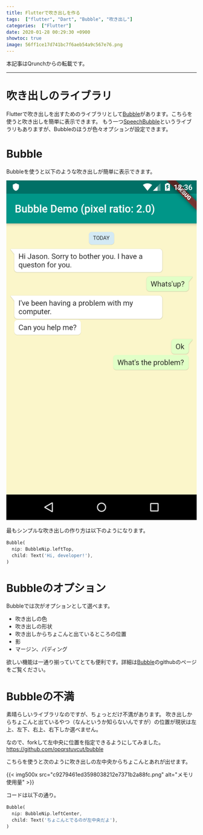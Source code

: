```yaml
---
title: Flutterで吹き出しを作る
tags:  ["flutter", "Dart", "Bubble", "吹き出し"]
categories:  ["Flutter"]
date: 2020-01-28 00:29:30 +0900
showtoc: true
image: 56ff1ce17d741bc7f6aeb54a9c567e76.png
---
```

本記事はQrunchからの転載です。
___
# 吹き出しのライブラリ
Flutterで吹き出しを出すためのライブラリとして[Bubble](https://github.com/vi-k/bubble)があります。こちらを使うと吹き出しを簡単に表示できます。
もう一つ[SpeechBubble](https://github.com/NilsBacke/PHSpeechBubble)というライブラリもありますが、Bubbleのほうが色々オプションが設定できます。

# Bubble
Bubbleを使うと以下のような吹き出しが簡単に表示できます。
> 
![](56ff1ce17d741bc7f6aeb54a9c567e76.png)

最もシンプルな吹き出しの作り方は以下のようになります。
``` Dart
Bubble(
  nip: BubbleNip.leftTop,
  child: Text('Hi, developer!'),
)
```
# Bubbleのオプション
Bubbleでは次がオプションとして選べます。
* 吹き出しの色
* 吹き出しの形状
* 吹き出しからちょこんと出ているところの位置
* 影
* マージン、パディング

欲しい機能は一通り揃っていてとても便利です。詳細は[Bubble](https://github.com/vi-k/bubble)のgithubのページをご覧ください。

# Bubbleの不満
素晴らしいライブラリなのですが、ちょっとだけ不満があります。
吹き出しからちょこんと出ているやつ（なんというか知らないんですが）の位置が現状は左上、左下、右上、右下しか選べません。

なので、forkして左中央に位置を指定できるようにしてみました。
https://github.com/opqrstuvcut/bubble

こちらを使うと次のように吹き出しの左中央からちょこんとあれが出せます。

{{< img500x src="c9279461ed3598038212e7371b2a88fc.png" alt="メモリ使用量" >}}


コードは以下の通り。

``` Dart
Bubble(
  nip: BubbleNip.leftCenter,
  child: Text('ちょこんとでるのが左中央だよ'),
)
```
